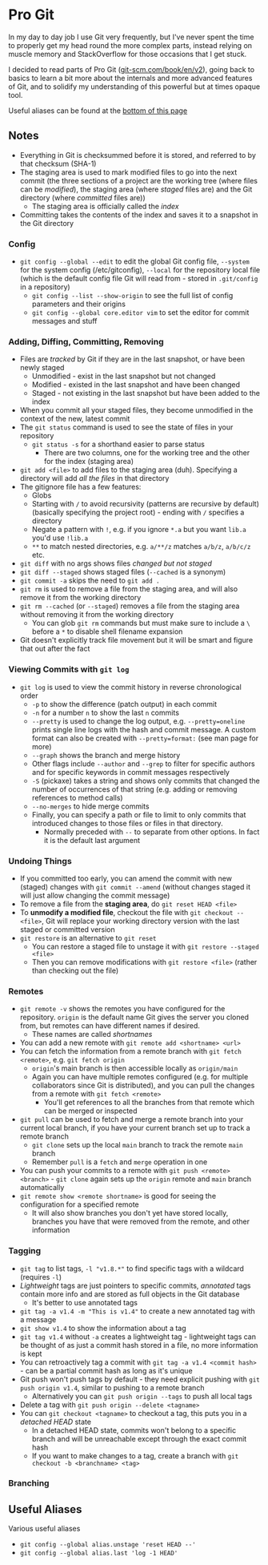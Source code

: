 # Pro Git
In my day to day job I use Git very frequently, but I've never spent the time to properly get my head round the more complex parts, instead relying on muscle memory and StackOverflow for those occasions that I get stuck. 

I decided to read parts of Pro Git ([git-scm.com/book/en/v2](https://git-scm.com/book/en/v2)), going back to basics to learn a bit more about the internals and more advanced features of Git, and to solidify my understanding of this powerful but at times opaque tool.

Useful aliases can be found at the [bottom of this page](#useful-aliases)

## Notes
- Everything in Git is checksummed before it is stored, and referred to by that checksum (SHA-1)
- The staging area is used to mark modified files to go into the next commit (the three sections of a project are the working tree (where files can be _modified_), the staging area (where _staged_ files are) and the Git directory (where _committed_ files are))
  - The staging area is officially called the _index_
- Committing takes the contents of the index and saves it to a snapshot in the Git directory

### Config
- `git config --global --edit` to edit the global Git config file, `--system` for the system config (/etc/gitconfig), `--local` for the repository local file (which is the default config file Git will read from - stored in `.git/config` in a repository)
  - `git config --list --show-origin` to see the full list of config parameters and their origins
  - `git config --global core.editor vim` to set the editor for commit messages and stuff

### Adding, Diffing, Committing, Removing
- Files are _tracked_ by Git if they are in the last snapshot, or have been newly staged
  - Unmodified - exist in the last snapshot but not changed
  - Modified - existed in the last snapshot and have been changed
  - Staged - not existing in the last snapshot but have been added to the index
- When you commit all your staged files, they become unmodified in the context of the new, latest commit
- The `git status` command is used to see the state of files in your repository
  - `git status -s` for a shorthand easier to parse status
    - There are two columns, one for the working tree and the other for the index (staging area)
- `git add <file>` to add files to the staging area (duh). Specifying a directory will add _all the files_ in that directory
- The gitignore file has a few features:
  - Globs
  - Starting with `/` to avoid recursivity (patterns are recursive by default) (basically specifying the project root) - ending with `/` specifies a directory
  - Negate a pattern with `!`, e.g. if you ignore `*.a` but you want `lib.a` you'd use `!lib.a`
  - `**` to match nested directories, e.g. `a/**/z` matches `a/b/z`, `a/b/c/z` etc.
- `git diff` with no args shows files _changed but not staged_
- `git diff --staged` shows staged files (`--cached` is a synonym)
- `git commit -a` skips the need to `git add .`
- `git rm` is used to remove a file from the staging area, and will also remove it from the working directory
- `git rm --cached` (or `--staged`) removes a file from the staging area without removing it from the working directory
  - You can glob `git rm` commands but must make sure to include a `\` before a `*` to disable shell filename expansion
- Git doesn't explicitly track file movement but it will be smart and figure that out after the fact

### Viewing Commits with `git log`
- `git log` is used to view the commit history in reverse chronological order
  - `-p` to show the difference (patch output) in each commit
  - `-n` for a number `n` to show the last `n` commits
  - `--pretty` is used to change the log output, e.g. `--pretty=oneline` prints single line logs with the hash and commit message. A custom format can also be created with `--pretty=format:` (see man page for more)
  - `--graph` shows the branch and merge history
  - Other flags include `--author` and `--grep` to filter for specific authors and for specific keywords in commit messages respectively
  - `-S` (pickaxe) takes a string and shows only commits that changed the number of occurrences of that string (e.g. adding or removing references to method calls)
  - `--no-merges` to hide merge commits
  - Finally, you can specify a path or file to limit to only commits that introduced changes to those files or files in that directory. 
    - Normally preceded with `--` to separate from other options. In fact it is the default last argument

### Undoing Things
- If you committed too early, you can amend the commit with new (staged) changes with `git commit --amend` (without changes staged it will just allow changing the commit message)
- To remove a file from the **staging area**, do `git reset HEAD <file>` 
- To **unmodify a modified file**, checkout the file with `git checkout -- <file>`, Git will replace your working directory version with the last staged or committed version
- `git restore` is an alternative to `git reset`
  - You can restore a staged file to unstage it with `git restore --staged <file>`
  - Then you can remove modifications with `git restore <file>` (rather than checking out the file)

### Remotes
- `git remote -v` shows the remotes you have configured for the repository. `origin` is the default name Git gives the server you cloned from, but remotes can have different names if desired. 
  - These names are called *shortnames*
- You can add a new remote with `git remote add <shortname> <url>`
- You can fetch the information from a remote branch with `git fetch <remote>`, e.g. `git fetch origin`
  - `origin`'s main branch is then accessible locally as `origin/main`
  - Again you can have multiple remotes configured (e.g. for multiple collaborators since Git is distributed), and you can pull the changes from a remote with `git fetch <remote>`
    - You'll get references to all the branches from that remote which can be merged or inspected
- `git pull` can be used to fetch and merge a remote branch into your current local branch, if you have your current branch set up to track a remote branch
  - `git clone` sets up the local `main` branch to track the remote `main` branch
  - Remember `pull` is a `fetch` and `merge` operation in one
- You can push your commits to a remote with `git push <remote> <branch>` - `git clone` again sets up the `origin` remote and `main` branch automatically
- `git remote show <remote shortname>` is good for seeing the configuration for a specified remote
  - It will also show branches you don't yet have stored locally, branches you have that were removed from the remote, and other information

### Tagging
- `git tag` to list tags, `-l "v1.8.*"` to find specific tags with a wildcard (requires `-l`)
- *Lightweight* tags are just pointers to specific commits, *annotated* tags contain more info and are stored as full objects in the Git database
  - It's better to use annotated tags
- `git tag -a v1.4 -m "This is v1.4"` to create a new annotated tag with a message
- `git show v1.4` to show the information about a tag
- `git tag v1.4` without `-a` creates a lightweight tag - lightweight tags can be thought of as just a commit hash stored in a file, no more information is kept
- You can retroactively tag a commit with `git tag -a v1.4 <commit hash>` - can be a partial commit hash as long as it's unique
- Git push won't push tags by default - they need explicit pushing with `git push origin v1.4`, similar to pushing to a remote branch
  - Alternatively you can `git push origin --tags` to push all local tags
- Delete a tag with `git push origin --delete <tagname>`
- You can `git checkout <tagname>` to checkout a tag, this puts you in a *detached HEAD* state
  - In a detached HEAD state, commits won't belong to a specific branch and will be unreachable except through the exact commit hash
  - If you want to make changes to a tag, create a branch with `git checkout -b <branchname> <tag>`

### Branching


## Useful Aliases
Various useful aliases
- `git config --global alias.unstage 'reset HEAD --'`
- `git config --global alias.last 'log -1 HEAD'`